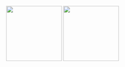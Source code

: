 <p>
  <img height= "150" src="https://github-readme-stats.vercel.app/api?username=KaizukiZero&theme=react&show_icons=true&include_all_commits=true" />
  <img height= "150" src="https://github-readme-stats.vercel.app/api/top-langs/?username=KaizukiZero&theme=react&layout=compact" />
</p>